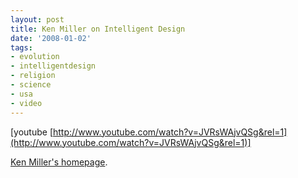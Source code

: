 ```yaml
---
layout: post
title: Ken Miller on Intelligent Design
date: '2008-01-02'
tags:
- evolution
- intelligentdesign
- religion
- science
- usa
- video
---
```


[youtube [http://www.youtube.com/watch?v=JVRsWAjvQSg&rel=1](http://www.youtube.com/watch?v=JVRsWAjvQSg&rel=1)]

[Ken Miller's homepage][1].

[1]: http://www.millerandlevine.com/km/index.html

